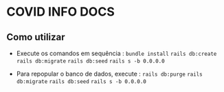 # COVID INFO DOCS

## Como utilizar
- Execute os comandos em sequência :
  `bundle install`
  `rails db:create`
  `rails db:migrate`
  `rails db:seed`
  `rails s -b 0.0.0.0`

- Para repopular o banco de dados, execute :
  `rails db:purge`
  `rails db:migrate`
  `rails db:seed`
  `rails s -b 0.0.0.0`
